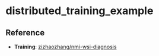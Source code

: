 # distributed_training_example

## Reference
* **Training**: [zizhaozhang/nmi-wsi-diagnosis](https://github.com/zizhaozhang/nmi-wsi-diagnosis)
